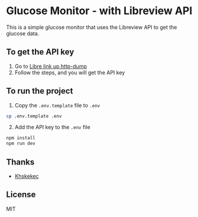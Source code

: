# Glucose Monitor - with Libreview API

This is a simple glucose monitor that uses the Libreview API to get the glucose data.

## To get the API key

1. Go to [Libre link up http-dump](https://gist.github.com/khskekec/6c13ba01b10d3018d816706a32ae8ab2)
2. Follow the steps, and you will get the API key

## To run the project

1. Copy the `.env.template` file to `.env`

```bash
cp .env.template .env
```

2. Add the API key to the `.env` file

```bash
npm install
npm run dev
```

## Thanks

-   [Khskekec](https://gist.github.com/khskekec/6c13ba01b10d3018d816706a32ae8ab2)

## License

MIT
